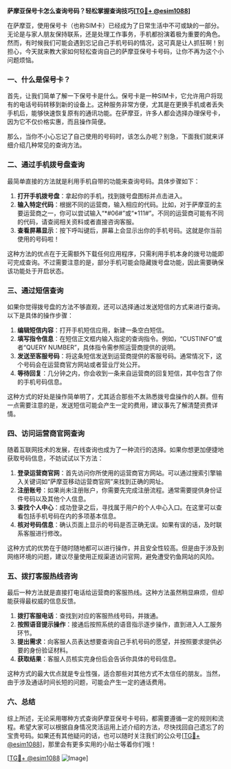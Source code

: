 **萨摩亚保号卡怎么查询号码？轻松掌握查询技巧[[TG💪+ @esim1088](https://t.me/s/esim1088)]**

在萨摩亚，使用保号卡（也称SIM卡）已经成为了日常生活中不可或缺的一部分。无论是与家人朋友保持联系，还是处理工作事务，手机都扮演着极为重要的角色。然而，有时候我们可能会遇到忘记自己手机号码的情况，这可真是让人抓狂啊！别担心，今天就来教大家如何轻松查询自己的萨摩亚保号卡号码，让你不再为这个小问题烦恼。

### 一、什么是保号卡？

首先，让我们简单了解一下保号卡是什么。保号卡是一种SIM卡，它允许用户将现有的电话号码转移到新的设备上。这种服务非常方便，尤其是在更换手机或者丢失手机后，能够快速恢复原有的通讯功能。在萨摩亚，许多人都会选择办理保号卡，因为它不仅价格实惠，而且操作简便。

那么，当你不小心忘记了自己使用的号码时，该怎么办呢？别急，下面我们就来详细介绍几种常见的查询方法。

### 二、通过手机拨号盘查询

最简单直接的方法就是利用手机自带的功能来查询号码。具体步骤如下：

1. **打开手机拨号盘**：拿起你的手机，找到拨号盘图标并点击进入。
2. **输入特定代码**：根据不同的运营商，输入相应的代码。比如，对于萨摩亚的主要运营商之一，你可以尝试输入“*#06#”或“*111#”。不同的运营商可能有不同的代码，请查阅相关资料或者直接咨询客服。
3. **查看屏幕显示**：按下呼叫键后，屏幕上会显示出你的手机号码。这就是你当前使用的号码啦！

这种方法的优点在于无需额外下载任何应用程序，只需利用手机本身的拨号功能即可完成查询。不过需要注意的是，部分手机可能会隐藏拨号盘功能，因此需要确保该功能处于开启状态。

### 三、通过短信查询

如果你觉得拨号盘的方法不够直观，还可以选择通过发送短信的方式来进行查询。以下是具体的操作步骤：

1. **编辑短信内容**：打开手机短信应用，新建一条空白短信。
2. **填写指令信息**：在短信正文框内输入指定的查询指令。例如，“CUSTINFO”或者“QUERY NUMBER”，具体指令需参照运营商提供的说明。
3. **发送至客服号码**：将这条短信发送到运营商提供的客服号码。通常情况下，这个号码会在运营商官方网站或者营业厅处公开。
4. **等待回复**：几分钟之内，你会收到一条来自运营商的回复短信，其中包含了你的手机号码信息。

这种方式的好处是操作简单明了，尤其适合那些不太熟悉拨号盘操作的人群。但有一点需要注意的是，发送短信可能会产生一定的费用，建议事先了解清楚资费详情。

### 四、访问运营商官网查询

随着互联网技术的发展，在线查询也成为了一种流行的选择。如果你想更加便捷地获取号码信息，不妨试试以下方法：

1. **登录运营商官网**：首先访问你所使用的运营商官方网站。可以通过搜索引擎输入关键词如“萨摩亚移动运营商官网”来找到正确的网址。
2. **注册账号**：如果尚未注册账户，你需要先完成注册流程。通常需要提供身份证件号码以及其他个人信息。
3. **查找个人中心**：成功登录之后，寻找属于用户的个人中心入口。在这里可以查看包括手机号码在内的多项基本信息。
4. **核对号码信息**：确认页面上显示的号码是否正确无误。如果有误的话，及时联系客服进行修改。

这种方式的优势在于随时随地都可以进行操作，并且安全性较高。但是由于涉及到网络环境的问题，建议尽量使用正规渠道访问官网，避免遭受钓鱼网站的风险。

### 五、拨打客服热线咨询

最后一种方法就是直接打电话给运营商的客服热线。这种方法虽然稍显麻烦，但却能获得最权威的信息反馈。

1. **拨打客服电话**：查找到对应的客服热线号码，并拨通。
2. **按照语音提示操作**：接通后按照系统的语音指示逐步操作，直到进入人工服务环节。
3. **提出需求**：向客服人员表达想要查询自己手机号码的愿望，并按照要求提供必要的身份验证材料。
4. **获取结果**：客服人员核实完身份后会告诉你具体的号码信息。

这种方式的最大优点就是专业性强，适合那些对其他方式不太信任的朋友。当然，由于涉及通话时间长短的问题，可能会产生一定的通话费用。

### 六、总结

综上所述，无论采用哪种方式查询萨摩亚保号卡号码，都需要遵循一定的规则和流程。希望大家可以根据自身情况灵活运用上述介绍的方法，尽快找回自己遗忘了的宝贵号码。如果还有其他疑问的话，也可以随时关注我们的公众号[[TG💪+ @esim1088](https://t.me/s/esim1088)]，那里会有更多实用的小贴士等着你们哦！

[[TG💪+ @esim1088](https://t.me/s/esim1088) ![Image](https://i.postimg.cc/4NQfJmqS/Snipaste-2025-05-13-00-14-12.png)]